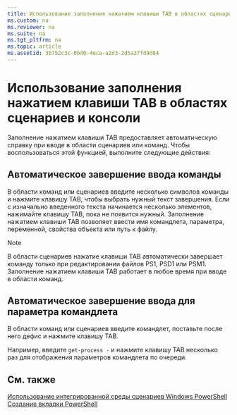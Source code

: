 ```yaml
---
title: Использование заполнения нажатием клавиши TAB в областях сценариев и консоли
ms.custom: na
ms.reviewer: na
ms.suite: na
ms.tgt_pltfrm: na
ms.topic: article
ms.assetid: 3b752c3c-0bd0-4eca-a2d3-2d5a37fd9d84
---
```

# Использование заполнения нажатием клавиши TAB в областях сценариев и консоли
Заполнение нажатием клавиши TAB предоставляет автоматическую справку при вводе в области сценариев или команд. Чтобы воспользоваться этой функцией, выполните следующие действия:

## Автоматическое завершение ввода команды
В области команд или сценариев введите несколько символов команды и нажмите клавишу TAB, чтобы выбрать нужный текст завершения. Если с изначально введенного текста начинается несколько элементов, нажимайте клавишу TAB, пока не появится нужный. Заполнение нажатием клавиши TAB позволяет ввести имя командлета, параметра, переменной, свойства объекта или путь к файлу.

> [!NOTE]
> В области сценариев нажатие клавиши TAB автоматически завершает команду только при редактировании файлов PS1, PSD1 или PSM1. Заполнение нажатием клавиши TAB работает в любое время при вводе в области команд.

## Автоматическое завершение ввода для параметра командлета
В области команд или сценариев введите командлет, поставьте после него дефис и нажмите клавишу TAB.

Например, введите `get-process -` и нажмите клавишу TAB несколько раз для отображения параметров командлета по очереди.

## См. также
[Использование интегрированной среды сценариев Windows PowerShell](assetId:///777ea82b-dd73-4269-b61a-69a17e6ff16f)
[Создание вкладки PowerShell](assetId:///c57fc210-19c8-47b1-9171-26a2144c907c)



<!--HONumber=Apr16_HO1-->


